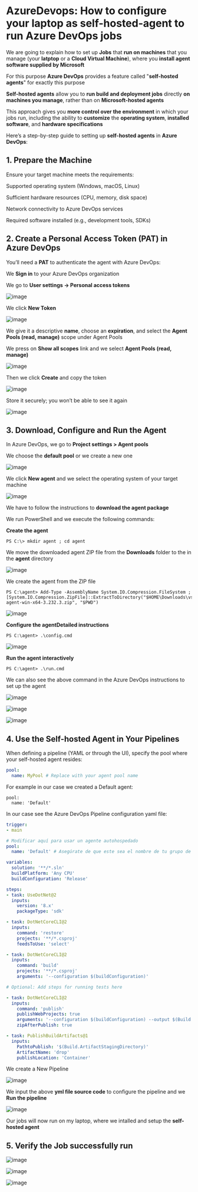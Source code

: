 # AzureDevops: How to configure your laptop as self-hosted-agent to run Azure DevOps jobs

We are going to explain how to set up **Jobs** that **run on machines** that you manage (your **latptop** or a **Cloud Virtual Machine**), where you **install agent software supplied by Microsoft**

For this purpose **Azure DevOps** provides a feature called "**self-hosted agents**" for exactly this purpose 

**Self-hosted agents** allow you to **run build and deployment jobs** directly **on machines you manage**, rather than on **Microsoft-hosted agents** 

This approach gives you **more control over the environment** in which your jobs run, including the ability to **customize** the **operating system**, **installed software**, and **hardware specifications**

Here’s a step-by-step guide to setting up **self-hosted agents** in **Azure DevOps**:

## 1. Prepare the Machine

Ensure your target machine meets the requirements:

Supported operating system (Windows, macOS, Linux)

Sufficient hardware resources (CPU, memory, disk space)

Network connectivity to Azure DevOps services

Required software installed (e.g., development tools, SDKs)

## 2. Create a Personal Access Token (PAT) in Azure DevOps

You’ll need a **PAT** to authenticate the agent with Azure DevOps:

We **Sign in** to your Azure DevOps organization

We go to **User settings -> Personal access tokens**

![image](https://github.com/luiscoco/AzureDevops_Sample4_Configure_your_laptop_as_self-hosted-agent/assets/32194879/b39a75f7-6e53-4cfa-9456-7abea6d19df6)

We click **New Token**

![image](https://github.com/luiscoco/AzureDevops_Sample4_Configure_your_laptop_as_self-hosted-agent/assets/32194879/2b9e192e-758a-4c32-9c38-b2ce7e95bfd5)

We give it a descriptive **name**, choose an **expiration**, and select the **Agent Pools (read, manage)** scope under Agent Pools

We press on **Show all scopes** link and we select **Agent Pools (read, manage)**

![image](https://github.com/luiscoco/AzureDevops_Sample4_Configure_your_laptop_as_self-hosted-agent/assets/32194879/afe2560a-fc00-4006-8012-3c47232861e0)

Then we click **Create** and copy the token

![image](https://github.com/luiscoco/AzureDevops_Sample4_Configure_your_laptop_as_self-hosted-agent/assets/32194879/5b1e8ff8-d64e-4e02-bbed-1e5af547c3b9)

Store it securely; you won’t be able to see it again

![image](https://github.com/luiscoco/AzureDevops_Sample4_Configure_your_laptop_as_self-hosted-agent/assets/32194879/50e81727-96f9-41e6-9e24-2eb8cc34be84)

## 3. Download, Configure and Run the Agent

In Azure DevOps, we go to **Project settings > Agent pools**

We choose the **default pool** or we create a new one

![image](https://github.com/luiscoco/AzureDevops_Sample4_Configure_your_laptop_as_self-hosted-agent/assets/32194879/a7319621-1ef8-4d6e-bc8d-1944c9aaaa9c)

We click **New agent** and we select the operating system of your target machine

![image](https://github.com/luiscoco/AzureDevops_Sample4_Configure_your_laptop_as_self-hosted-agent/assets/32194879/f856b1f7-92ed-4cf9-91a9-6800afeb5a3f)

We have to follow the instructions to **download the agent package**

We run PowerShell and we execute the following commands:

**Create the agent**

```
PS C:\> mkdir agent ; cd agent
```

We move the downloaded agent ZIP file from the **Downloads** folder to the in the **agent** directory

![image](https://github.com/luiscoco/AzureDevops_Sample4_Configure_your_laptop_as_self-hosted-agent/assets/32194879/48cb735a-acc7-4214-97e2-b6a3f70dce69)

We create the agent from the ZIP file

```
PS C:\agent> Add-Type -AssemblyName System.IO.Compression.FileSystem ; [System.IO.Compression.ZipFile]::ExtractToDirectory("$HOME\Downloads\vsts-agent-win-x64-3.232.3.zip", "$PWD")
```

![image](https://github.com/luiscoco/AzureDevops_Sample4_Configure_your_laptop_as_self-hosted-agent/assets/32194879/890cf46f-6ce0-437c-943e-902f3c7ace37)

**Configure the agentDetailed instructions**

```
PS C:\agent> .\config.cmd
```

![image](https://github.com/luiscoco/AzureDevops_Sample4_Configure_your_laptop_as_self-hosted-agent/assets/32194879/499eb45a-f5cf-49ce-9b59-f8242bc9d7ee)

**Run the agent interactively**

```
PS C:\agent> .\run.cmd
```

We can also see the above command in the Azure DevOps instructions to set up the agent

![image](https://github.com/luiscoco/AzureDevops_Sample4_Configure_your_laptop_as_self-hosted-agent/assets/32194879/aab84909-a9a3-44cd-894a-196cbb3d9c13)

![image](https://github.com/luiscoco/AzureDevops_Sample4_Configure_your_laptop_as_self-hosted-agent/assets/32194879/d87a5a6e-12e6-4b1d-bf3d-1f9f3e317f78)

![image](https://github.com/luiscoco/AzureDevops_Sample4_Configure_your_laptop_as_self-hosted-agent/assets/32194879/054289e5-9342-4d81-8aaa-f1d11b072953)

## 4. Use the Self-hosted Agent in Your Pipelines

When defining a pipeline (YAML or through the UI), specify the pool where your self-hosted agent resides:

```yaml
pool:
  name: MyPool # Replace with your agent pool name
```

For example in our case we created a Default agent:

```
pool:
  name: 'Default'
```

In our case see the Azure DevOps Pipeline configuration yaml file:

```yaml
trigger:
- main

# Modificar aquí para usar un agente autohospedado
pool:
  name: 'Default' # Asegúrate de que este sea el nombre de tu grupo de agentes autohospedados

variables:
  solution: '**/*.sln'
  buildPlatform: 'Any CPU'
  buildConfiguration: 'Release'

steps:
- task: UseDotNet@2
  inputs:
    version: '8.x'
    packageType: 'sdk'

- task: DotNetCoreCLI@2
  inputs:
    command: 'restore'
    projects: '**/*.csproj'
    feedsToUse: 'select'

- task: DotNetCoreCLI@2
  inputs:
    command: 'build'
    projects: '**/*.csproj'
    arguments: '--configuration $(buildConfiguration)'

# Optional: Add steps for running tests here

- task: DotNetCoreCLI@2
  inputs:
    command: 'publish'
    publishWebProjects: true
    arguments: '--configuration $(buildConfiguration) --output $(Build.ArtifactStagingDirectory)'
    zipAfterPublish: true

- task: PublishBuildArtifacts@1
  inputs:
    PathtoPublish: '$(Build.ArtifactStagingDirectory)'
    ArtifactName: 'drop'
    publishLocation: 'Container'
```

We create a New Pipeline

![image](https://github.com/luiscoco/AzureDevops_Sample4_Configure_your_laptop_as_self-hosted-agent/assets/32194879/9340902f-7d63-4d8c-84c3-52fb615fbb1c)

We input the above **yml file source code** to configure the pipeline and we **Run the pipeline**

![image](https://github.com/luiscoco/AzureDevops_Sample4_Configure_your_laptop_as_self-hosted-agent/assets/32194879/77d44e54-07bf-4614-bdcd-9434bb2ed2a1)

Our jobs will now run on my laptop, where we intalled and setup the **self-hosted agent**

## 5. Verify the Job successfully run

![image](https://github.com/luiscoco/AzureDevops_Sample4_Configure_your_laptop_as_self-hosted-agent/assets/32194879/a4ec4763-95c9-4781-b021-170c52f3cd30)

![image](https://github.com/luiscoco/AzureDevops_Sample4_Configure_your_laptop_as_self-hosted-agent/assets/32194879/c959f291-9b39-4cbe-815c-bf6ede5c2892)

![image](https://github.com/luiscoco/AzureDevops_Sample4_Configure_your_laptop_as_self-hosted-agent/assets/32194879/09aed653-904c-45d0-b1b1-92b06dc19aa5)
